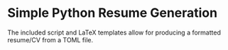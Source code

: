 # Simple Python Resume Generation

The included script and LaTeX templates
allow for producing a formatted resume/CV
from a TOML file.

